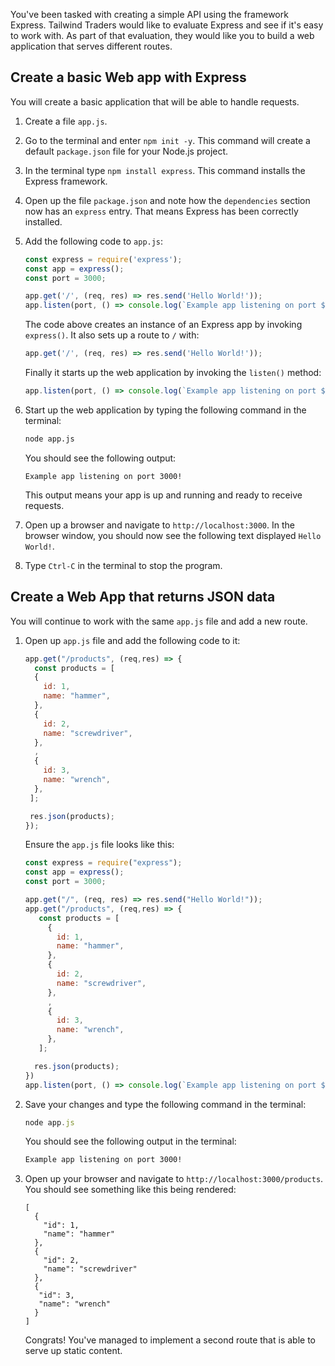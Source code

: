 You've been tasked with creating a simple API using the framework Express. Tailwind Traders would like to evaluate Express and see if it's easy to work with. As part of that evaluation, they would like you to build a web application that serves different routes. 

## Create a basic Web app with Express

You will create a basic application that will be able to handle requests.

1. Create a file `app.js`.
1. Go to the terminal and enter `npm init -y`. This command will create a default `package.json` file for your Node.js project.
1. In the terminal type `npm install express`. This command installs the Express framework.
1. Open up the file `package.json` and note how the `dependencies` section now has an `express` entry. That means Express has been correctly installed.
1. Add the following code to `app.js`:

   ```javascript
   const express = require('express');
   const app = express();
   const port = 3000;

   app.get('/', (req, res) => res.send('Hello World!'));
   app.listen(port, () => console.log(`Example app listening on port ${port}!`));
   ```

   The code above creates an instance of an Express app by invoking `express()`. It also sets up a route to `/` with:

   ```javascript
   app.get('/', (req, res) => res.send('Hello World!'));
   ```

   Finally it starts up the web application by invoking the `listen()` method:

   ```javascript
   app.listen(port, () => console.log(`Example app listening on port ${port}!`));
   ```

1. Start up the web application by typing the following command in the terminal:

   ```bash
   node app.js
   ```

   You should see the following output:

   ```output
   Example app listening on port 3000!
   ```

   This output means your app is up and running and ready to receive requests.

1. Open up a browser and navigate to `http://localhost:3000`. In the browser window, you should now see the following text displayed `Hello World!`.
1. Type `Ctrl-C` in the terminal to stop the program.

## Create a Web App that returns JSON data

You will continue to work with the same `app.js` file and add a new route.

1. Open up `app.js` file and add the following code to it:

   ```javascript
   app.get("/products", (req,res) => {
     const products = [
     {
       id: 1,
       name: "hammer",
     },
     {
       id: 2,
       name: "screwdriver",
     },
     ,
     {
       id: 3,
       name: "wrench",
     },
    ];

    res.json(products);
   });
   ```

   Ensure the `app.js` file looks like this:

   ```javascript
   const express = require("express");
   const app = express();
   const port = 3000;

   app.get("/", (req, res) => res.send("Hello World!"));
   app.get("/products", (req,res) => {
      const products = [
        {
          id: 1,
          name: "hammer",
        },
        {
          id: 2,
          name: "screwdriver",
        },
        ,
        {
          id: 3,
          name: "wrench",
        },
      ];

     res.json(products);
   })
   app.listen(port, () => console.log(`Example app listening on port ${port}!`));

   ```

1. Save your changes and type the following command in the terminal:

   ```javascript
   node app.js
   ```

   You should see the following output in the terminal:

   ```bash
   Example app listening on port 3000!
   ```

1. Open up your browser and navigate to `http://localhost:3000/products`. You should see something like this being rendered:

   ```output
   [
     {
       "id": 1,
       "name": "hammer"
     },
     {
       "id": 2,
       "name": "screwdriver"
     },
     {
      "id": 3,
      "name": "wrench"
     }
   ]
   ```

   Congrats! You've managed to implement a second route that is able to serve up static content.
